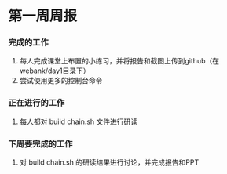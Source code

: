 # 第一周周报



### 完成的工作

1. 每人完成课堂上布置的小练习，并将报告和截图上传到github（在webank/day1目录下）
2. 尝试使用更多的控制台命令



### 正在进行的工作

1. 每人都对 build chain.sh 文件进行研读



### 下周要完成的工作

1. 对 build chain.sh 的研读结果进行讨论，并完成报告和PPT